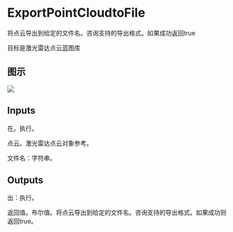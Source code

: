 # ExportPointCloudtoFile

将点云导出到给定的文件名。咨询支持的导出格式。如果成功返回true

目标是激光雷达点云蓝图库

## 图示

![]($-20221218-19430347.png)

## Inputs

在。执行。

点云。激光雷达点云对象参考。

文件名：字符串。  

## Outputs

出：执行。

返回值。布尔值。将点云导出到给定的文件名。咨询支持的导出格式。如果成功则返回true。
